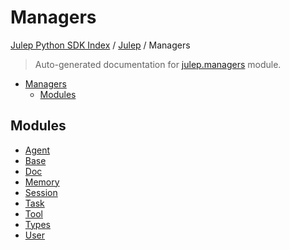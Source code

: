 # Managers

[Julep Python SDK Index](../../README.md#julep-python-sdk-index) / [Julep](../index.md#julep) / Managers

> Auto-generated documentation for [julep.managers](../../../../../../julep/managers/__init__.py) module.

- [Managers](#managers)
  - [Modules](#modules)

## Modules

- [Agent](./agent.md)
- [Base](./base.md)
- [Doc](./doc.md)
- [Memory](./memory.md)
- [Session](./session.md)
- [Task](./task.md)
- [Tool](./tool.md)
- [Types](./types.md)
- [User](./user.md)